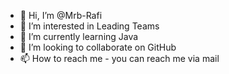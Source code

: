 - 👋 Hi, I’m @Mrb-Rafi
- 👀 I’m interested in Leading Teams
- 🌱 I’m currently learning Java
- 💞️ I’m looking to collaborate on GitHub
- 📫 How to reach me - you can reach me via mail

<!---
Mrb-Rafi/Mrb-Rafi is a ✨ special ✨ repository because its `README.md` (this file) appears on your GitHub profile.
You can click the Preview link to take a look at your changes.
--->
